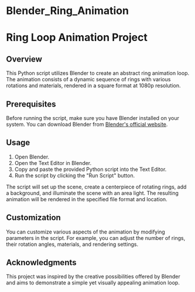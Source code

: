 # Blender_Ring_Animation


# Ring Loop Animation Project

## Overview

This Python script utilizes Blender to create an abstract ring animation loop. The animation consists of a dynamic sequence of rings with various rotations and materials, rendered in a square format at 1080p resolution.

## Prerequisites

Before running the script, make sure you have Blender installed on your system. You can download Blender from [Blender's official website](https://www.blender.org/download/).

## Usage

1. Open Blender.
2. Open the Text Editor in Blender.
3. Copy and paste the provided Python script into the Text Editor.
4. Run the script by clicking the "Run Script" button.

The script will set up the scene, create a centerpiece of rotating rings, add a background, and illuminate the scene with an area light. The resulting animation will be rendered in the specified file format and location.

## Customization

You can customize various aspects of the animation by modifying parameters in the script. For example, you can adjust the number of rings, their rotation angles, materials, and rendering settings.

## Acknowledgments

This project was inspired by the creative possibilities offered by Blender and aims to demonstrate a simple yet visually appealing animation loop.

